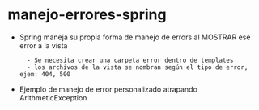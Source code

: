 # manejo-errores-spring

- Spring maneja su propia forma de manejo de errors al MOSTRAR ese error a la vista

		- Se necesita crear una carpeta error dentro de templates
		- los archivos de la vista se nombran según el tipo de error, ejem: 404, 500
		
		
- Ejemplo de manejo de error personalizado atrapando ArithmeticException 